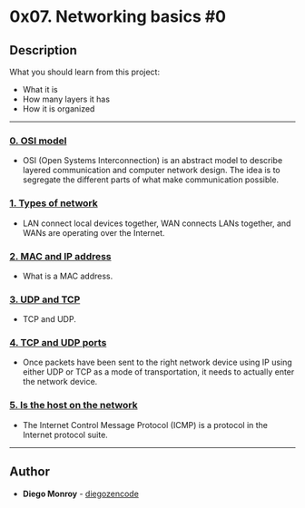 # 0x07. Networking basics #0

## Description
What you should learn from this project:

* What it is
* How many layers it has
* How it is organized

---

### [0. OSI model](./0-OSI_model)
* OSI (Open Systems Interconnection) is an abstract model to describe layered communication and computer network design. The idea is to segregate the different parts of what make communication possible.


### [1. Types of network](./1-types_of_network)
* LAN connect local devices together, WAN connects LANs together, and WANs are operating over the Internet.


### [2. MAC and IP address](./2-MAC_and_IP_address)
* What is a MAC address.


### [3. UDP and TCP](./3-UDP_and_TCP)
* TCP and UDP.


### [4. TCP and UDP ports](./4-TCP_and_UDP_ports)
* Once packets have been sent to the right network device using IP using either UDP or TCP as a mode of transportation, it needs to actually enter the network device.


### [5. Is the host on the network](./5-is_the_host_on_the_network)
* The Internet Control Message Protocol (ICMP) is a protocol in the Internet protocol suite.

---

## Author
* **Diego Monroy** - [diegozencode](https://github.com/diegozencode)